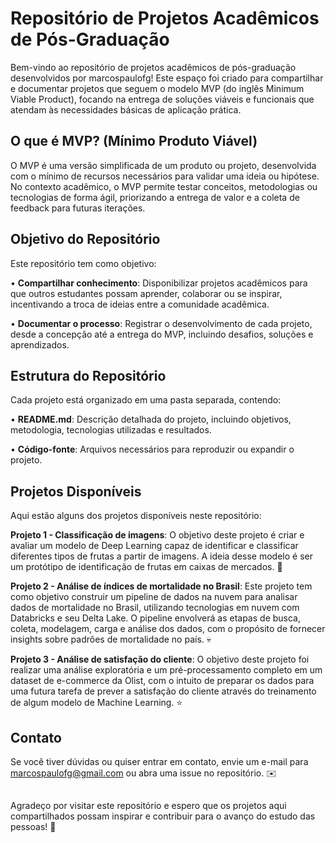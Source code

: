 # Repositório de Projetos Acadêmicos de Pós-Graduação
Bem-vindo ao repositório de projetos acadêmicos de pós-graduação desenvolvidos por marcospaulofg! Este espaço foi criado para compartilhar e documentar projetos que seguem o modelo MVP (do inglês Minimum Viable Product), focando na entrega de soluções viáveis e funcionais que atendam às necessidades básicas de aplicação prática.

## O que é MVP? (Mínimo Produto Viável)
O MVP é uma versão simplificada de um produto ou projeto, desenvolvida com o mínimo de recursos necessários para validar uma ideia ou hipótese. No contexto acadêmico, o MVP permite testar conceitos, metodologias ou tecnologias de forma ágil, priorizando a entrega de valor e a coleta de feedback para futuras iterações.

## Objetivo do Repositório
Este repositório tem como objetivo:

• **Compartilhar conhecimento**: Disponibilizar projetos acadêmicos para que outros estudantes possam aprender, colaborar ou se inspirar, incentivando a troca de ideias entre a comunidade acadêmica.

• **Documentar o processo**: Registrar o desenvolvimento de cada projeto, desde a concepção até a entrega do MVP, incluindo desafios, soluções e aprendizados.

## Estrutura do Repositório
Cada projeto está organizado em uma pasta separada, contendo:

• **README.md**: Descrição detalhada do projeto, incluindo objetivos, metodologia, tecnologias utilizadas e resultados.

• **Código-fonte**: Arquivos necessários para reproduzir ou expandir o projeto.

## Projetos Disponíveis
Aqui estão alguns dos projetos disponíveis neste repositório:

**Projeto 1 - Classificação de imagens**: O objetivo deste projeto é criar e avaliar um modelo de Deep Learning capaz de identificar e classificar diferentes tipos de frutas a partir de imagens. A ideia desse modelo é ser um protótipo de identificação de frutas em caixas de mercados. 🍎

**Projeto 2 - Análise de índices de mortalidade no Brasil**: Este projeto tem como objetivo construir um pipeline de dados na nuvem para analisar dados de mortalidade no Brasil, utilizando tecnologias em nuvem com Databricks e seu Delta Lake. O pipeline envolverá as etapas de busca, coleta, modelagem, carga e análise dos dados, com o propósito de fornecer insights sobre padrões de mortalidade no país. 💀

**Projeto 3 - Análise de satisfação do cliente**: O objetivo deste projeto foi realizar uma análise exploratória e um pré-processamento completo em um dataset de e-commerce da Olist, com o intuito de preparar os dados para uma futura tarefa de prever a satisfação do cliente através do treinamento de algum modelo de Machine Learning. ⭐

## Contato
Se você tiver dúvidas ou quiser entrar em contato, envie um e-mail para marcospaulofg@gmail.com ou abra uma issue no repositório. ✉️
##
Agradeço por visitar este repositório e espero que os projetos aqui compartilhados possam inspirar e contribuir para o avanço do estudo das pessoas! 🚀

